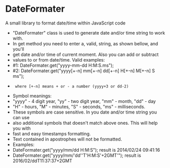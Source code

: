 # DateFormater
A small library to format date/time within JavaScript code

 * 	"DateFormater" class is used to generate date and/or time string to work with.
 *	In get method you need to enter a, valid, string, as shown bellow, and you'll
 *	get date and/or time of current moment. Also you can add or subtract
 *	values to or from date/time. Valid examples:
 *	#1: DateFormater.get("yyyy-mm-dd H:M:S.ms");
 *	#2: DateFormater.get("yyyy[+-n] mm[+-n] dd[+-n] H[+-n] M[+-n] S ms");
 *		where [+-n] means + or - a number (yyyy+3 or dd-2)
 *	Symbol meanings:
 *	"yyyy" - 4 digit year, "yy" - two digit year, "mm" - month, "dd" - day
 *	"H" - hours, "M" - minutes, "S" - seconds, "ms" - milliseconds.
 *	These symbols are case sensitive. In you date and/or time string you can use
 *	also additional symbols that doesn't match above ones. This will help you with
 *	fast and easy timestamps formatting. 
 *	Text contained in apostrophes will not be formatted.
 *	Examples: 
 *	DateFormater.get("yyyy/mm/dd H:M:S"); result is 2014/02/24 09:41:16
 *	DateFormater.get("yyyy/mm/'dd''T'H:M:S'+2GMT'"); result is 2016/02/ddT11:37:37+2GMT
